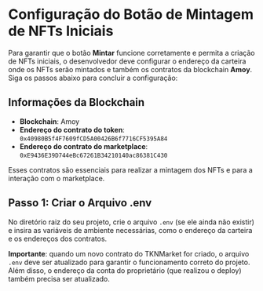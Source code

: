 # Configuração do Botão de Mintagem de NFTs Iniciais

Para garantir que o botão **Mintar** funcione corretamente e permita a criação de NFTs iniciais, o desenvolvedor deve configurar o endereço da carteira onde os NFTs serão mintados e também os contratos da blockchain **Amoy**. Siga os passos abaixo para concluir a configuração:

## Informações da Blockchain

- **Blockchain**: Amoy
- **Endereço do contrato do token**: `0x40980B5f4F7609fCD5A00426B6f7716CF5395A84`
- **Endereço do contrato do marketplace**: `0xE9436E39D744eBc67261B34210140ac86381C430`

Esses contratos são essenciais para realizar a mintagem dos NFTs e para a interação com o marketplace.

## Passo 1: Criar o Arquivo .env

No diretório raiz do seu projeto, crie o arquivo `.env` (se ele ainda não existir) e insira as variáveis de ambiente necessárias, como o endereço da carteira e os endereços dos contratos.

**Importante**: quando um novo contrato do TKNMarket for criado, o arquivo `.env` deve ser atualizado para garantir o funcionamento correto do projeto. Além disso, o endereço da conta do proprietário (que realizou o deploy) também precisa ser atualizado.
